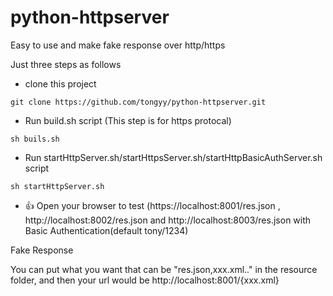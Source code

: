 # python-httpserver
Easy to use and make fake response over http/https

Just three steps as follows

* clone this project

```shell
git clone https://github.com/tongyy/python-httpserver.git
```

* Run build.sh script (This step is for https protocal)

```shell
sh buils.sh
```
* Run startHttpServer.sh/startHttpsServer.sh/startHttpBasicAuthServer.sh script 

```shell
sh startHttpServer.sh 
```

* :+1: Open your browser to test (https://localhost:8001/res.json , http://localhost:8002/res.json and http://localhost:8003/res.json with Basic Authentication(default tony/1234)

 Fake Response
 
 
 You can put what you want that can be "res.json,xxx.xml.." in the resource folder, and then your url would be
 http://localhost:8001/{xxx.xml}




